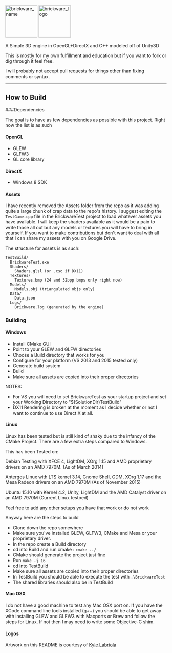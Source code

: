 <img src="http://i.imgur.com/83X6Kfn.png" alt="brickware_name" height="100">
<img src="http://i.imgur.com/Qje9ZhI.png" alt="brickware_logo" height="100">

A Simple 3D engine in OpenGL+DirectX and C++ modeled off of Unity3D

This is mostly for my own fulfillment and education but if you want to fork or dig through it feel free.

I will probably not accept pull requests for things other than fixing comments or syntax.

------

## How to Build


###Dependencies

The goal is to have as few dependencies as possible with this project. Right now the list is as such

#### OpenGL
 * GLEW
 * GLFW3
 * GL core library

#### DirectX
 * Windows 8 SDK

#### Assets

I have recently removed the Assets folder from the repo as it was adding quite a large chunk of crap data to the repo's history. I suggest editing the `TestGame.cpp` file in the BrickwareTest project to load whatever assets you have available. I will keep the shaders available as it would be a pain to write those all out but any models or textures you will have to bring in yourself. If you want to make contributions but don't want to deal with all that I can share my assets with you on Google Drive.

The structure for assets is as such:
```
TestBuild/
  BrickwareTest.exe
  Shaders/
    Shaders.glsl (or .cso if DX11)
  Textures/
    Textures.bmp (24 and 32bpp bmps only right now)
  Models/
    Models.obj (triangulated objs only)
  Data/
    Data.json
  Logs/
    Brickware.log (generated by the engine)
```

### Building

#### Windows

 * Install CMake GUI
 * Point to your GLEW and GLFW directories
 * Choose a Build directory that works for you
 * Configure for your platform (VS 2013 and 2015 tested only)
 * Generate build system
 * Build
 * Make sure all assets are copied into their proper directories

NOTES:
 * For VS you will need to set BrickwareTest as your startup project and set your Working Directory to "$(SolutionDir)TestBuild"
 * DX11 Rendering is broken at the moment as I decide whether or not I want to continue to use Direct X at all. 
 
#### Linux

Linux has been tested but is still kind of shaky due to the infancy of the CMake Project. There are a few extra steps compared to Windows.

This has been Tested on:

Debian Testing with XFCE 4, LightDM, XOrg 1.15 and AMD proprietary drivers on an AMD 7970M. (As of March 2014)

Antergos Linux with LTS kernel 3.14, Gnome Shell, GDM, XOrg 1.17 and the Mesa Radeon drivers on an AMD 7970M (As of November 2015)

Ubuntu 15.10 with Kernel 4.2, Unity, LightDM and the AMD Catalyst driver on an AMD 7970M (Current Linux testbed)

Feel free to add any other setups you have that work or do not work

Anyway here are the steps to build

 * Clone down the repo somewhere
 * Make sure you've installed GLEW, GLFW3, CMake and Mesa or your proprietary driver.
 * In the repo create a Build directory
 * cd into Build and run cmake : `cmake ../`
 * CMake should generate the project just fine
 * Run `make -j 16`
 * cd into TestBuild
 * Make sure all assets are copied into their proper directories
 * In TestBuild you should be able to execute the test with `.\BrickwareTest`
 * The shared libraries should also be in TestBuild

#### Mac OSX

I do not have a good machine to test any Mac OSX port on. If you have the XCode command line tools installed (g++) you should be able to get away with installing GLEW and GLFW3 with Macports or Brew and follow the steps for Linux. If not then I may need to write some Objective-C shim.

#### Logos
Artwork on this README is courtesy of [Kyle Labriola](http://www.kylelabriola.com/)
